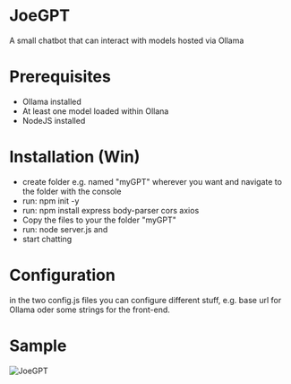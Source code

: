 # JoeGPT
A small chatbot that can interact with models hosted via Ollama

# Prerequisites
- Ollama installed
- At least one model loaded within Ollana
- NodeJS installed

# Installation (Win)
- create folder e.g. named "myGPT" wherever you want and navigate to the folder with the console
- run: npm init -y
- run: npm install express body-parser cors axios
- Copy the files to your the folder "myGPT"
- run: node server.js
and
- start chatting

# Configuration
in the two config.js files you can configure different stuff, e.g. base url for Ollama oder some strings for the front-end.

# Sample
![JoeGPT](https://github.com/user-attachments/assets/390ab2b8-342c-42fc-94cd-450421f49daa)

